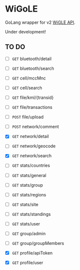 # WiGoLE

GoLang wrapper for v2 [WiGLE API](https://api.wigle.net/swagger#/Network_search_and_information_tools/detail_1).

Under development!

## TO DO
- [ ] `GET` bluetooth/detail
- [ ] `GET` bluetooth/search
- [ ] `GET` cell/mccMnc
- [ ] `GET` cell/search
- [ ] `GET` file/kml/{transid}
- [ ] `GET` file/transactions
- [ ] `POST` file/upload
- [ ] `POST` network/comment
- [x] `GET` network/detail
- [ ] `GET` network/geocode
- [x] `GET` network/search
- [ ] `GET` stats/countries
- [ ] `GET` stats/general
- [ ] `GET` stats/group
- [ ] `GET` stats/regions
- [ ] `GET` stats/site
- [ ] `GET` stats/standings
- [ ] `GET` stats/user
- [ ] `GET` group/admin
- [ ] `GET` group/groupMembers
- [x] `GET` profile/apiToken
- [x] `GET` profile/user
 
